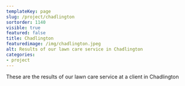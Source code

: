 ```yaml
---
templateKey: page
slug: /project/chadlington
sortorder: 1140
visible: true
featured: false
title: Chadlington
featuredimage: /img/chadlington.jpeg
alt: Results of our lawn care service in Chadlington
categories:
- project
---
```

These are the results of our lawn care service at a client in Chadlington


